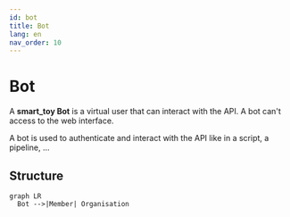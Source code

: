 ```yaml
---
id: bot
title: Bot
lang: en
nav_order: 10
---
```


# Bot

A **<span class="aq-icon outline">smart_toy</span> Bot** is a virtual user that can interact with the API. A bot can't access to the web interface.

A bot is used to authenticate and interact with the API like in a script, a pipeline, ...

## Structure

```mermaid
graph LR
  Bot -->|Member| Organisation
```